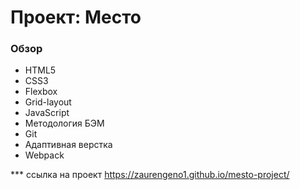 # Проект: Место

### Обзор

- HTML5
- CSS3
- Flexbox
- Grid-layout
- JavaScript
- Методология БЭМ
- Git
- Адаптивная верстка
- Webpack

*** ссылка на проект  https://zaurengeno1.github.io/mesto-project/